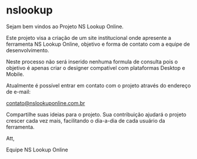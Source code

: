 # nslookup

Sejam bem vindos ao Projeto NS Lookup Online.

Este projeto visa a criação de um site institucional onde apresente a ferramenta NS Lookup Online, 
objetivo e forma de contato com a equipe de desenvolvimento.

Neste processo não será inserido nenhuma formula de consulta pois o objetivo é apenas criar o designer compatível com plataformas Desktop e Mobile.

Atualmente é possível entrar em contato com o projeto através do endereço de e-mail:

contato@nslookuponline.com.br

Compartilhe suas ideias para o projeto. Sua contribuição ajudará o projeto crescer cada vez mais, facilitando o dia-a-dia de cada usuário da ferramenta.


Att,

Equipe NS Lookup Online
